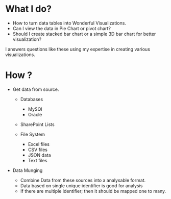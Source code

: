 # What I do?
- How to turn data tables into Wonderful Visualizations.
- Can I view the data in Pie Chart or pivot chart?
- Should I create stacked bar chart or a simple 3D bar chart for better visualization?

 I answers questions like these using my expertise in creating various visualizations.

# How ?
- Get data from source.
  - Databases
    - MySQl
    - Oracle

  - SharePoint Lists
  
  - File System
    - Excel files
    - CSV files
    - JSON data
    - Text files
   
- Data Munging
  - Combine Data from these sources into a analysable format.
   - Data based on single unique identifier is good for analysis
   - If there are multiple identifier; then it should be mapped one to many.
   
   

  
